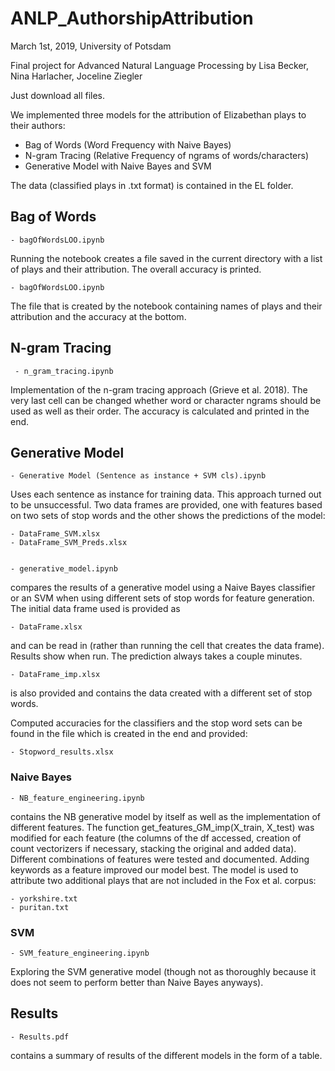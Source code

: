 # ANLP_AuthorshipAttribution

March 1st, 2019, University of Potsdam

Final project for Advanced Natural Language Processing by Lisa Becker, Nina Harlacher, Joceline Ziegler

Just download all files.

We implemented three models for the attribution of Elizabethan plays to their authors:
- Bag of Words (Word Frequency with Naive Bayes)
- N-gram Tracing (Relative Frequency of ngrams of words/characters)
- Generative Model with Naive Bayes and SVM

The data (classified plays in .txt format) is contained in the EL folder. 

## Bag of Words

    - bagOfWordsLOO.ipynb

Running the notebook creates a file saved in the current directory with a list of plays and their attribution. The overall accuracy is printed.

    - bagOfWordsLOO.ipynb

The file that is created by the notebook containing names of plays and their attribution and the accuracy at the bottom.

## N-gram Tracing

     - n_gram_tracing.ipynb

Implementation of the n-gram tracing approach (Grieve et al. 2018). The very last cell can be changed whether word or character ngrams should be used as well as their order. The accuracy is calculated and printed in the end.

## Generative Model 

    - Generative Model (Sentence as instance + SVM cls).ipynb

Uses each sentence as instance for training data. This approach turned out to be unsuccessful. 
Two data frames are provided, one with features based on two sets of stop words and the other shows the predictions of the model: 

    - DataFrame_SVM.xlsx
    - DataFrame_SVM_Preds.xlsx


    - generative_model.ipynb

compares the results of a generative model using a Naive Bayes classifier or an SVM when using different sets of stop words for feature generation. The initial data frame used is provided as

    - DataFrame.xlsx

and can be read in (rather than running the cell that creates the data frame). Results show when run. The prediction always takes a couple minutes.

    - DataFrame_imp.xlsx

is also provided and contains the data created with a different set of stop words.

Computed accuracies for the classifiers and the stop word sets can be found in the file which is created in the end and provided: 

    - Stopword_results.xlsx 

### Naive Bayes

    - NB_feature_engineering.ipynb

contains the NB generative model by itself as well as the implementation of different features. The function get_features_GM_imp(X_train, X_test) was modified for each feature (the columns of the df accessed, creation of count vectorizers if necessary, stacking the original and added data). Different combinations of features were tested and documented. Adding keywords as a feature improved our model best.
The model is used to attribute two additional plays that are not included in the Fox et al. corpus:
    
    - yorkshire.txt
    - puritan.txt
    

### SVM

    - SVM_feature_engineering.ipynb

Exploring the SVM generative model (though not as thoroughly because it does not seem to perform better than Naive Bayes anyways).

## Results

    - Results.pdf

contains a summary of results of the different models in the form of a table.
